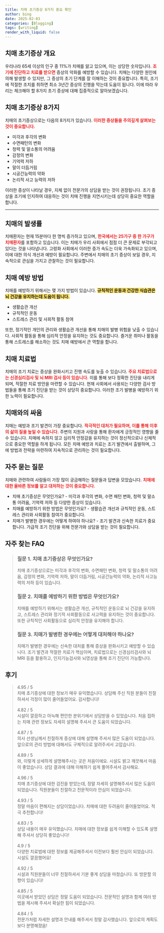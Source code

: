 ```yaml
---
title: 치매 초기증상 8가지 중요 확인
author: bing
date: 2025-02-03
categories: [Blogging]
tags: [writing]
render_with_liquid: false
---
```



<h2 id='치매 초기증상 개요'>치매 초기증상 개요</h2>

<p>우리나라 65세 이상의 인구 중 11%가 치매를 앓고 있으며, 이는 상당한 숫자입니다. <b><span style="color: #ee2323;">조기에 진단하고 치료를 받으면</span></b> 증상의 악화를 예방할 수 있습니다. 치매는 다양한 원인에 의해 발생할 수 있지만, 그 증상의 초기 단계를 잘 이해하는 것이 중요합니다. 특히, 조기에 적절한 조치를 취하면 최소 3년간 증상의 진행을 막는데 도움이 됩니다. 이에 따라 우리는 체크해야 할 8가지 초기 증상에 대해 집중적으로 알아보겠습니다.</p>

<h2 id='치매 초기증상 8가지'>치매 초기증상 8가지</h2>

<p>치매의 초기증상으로는 다음의 8가지가 있습니다. <b><span style="color: #ee2323;">이러한 증상들을 주의깊게 살펴보는 것이 중요합니다.</span></b></p>

<ul>
    <li>미각과 후각의 변화</li>
    <li>수면패턴의 변화</li>
    <li>청력 및 말소통의 어려움</li>
    <li>감정의 변화</li>
    <li>기억력 저하</li>
    <li>말이 더듬거림</li>
    <li>시공간능력의 약화</li>
    <li>논리적 사고 능력의 저하</li>
</ul>

<p>이러한 증상이 나타날 경우, 지체 없이 전문가의 상담을 받는 것이 권장됩니다. 초기 증상을 조기에 인지하여 대응하는 것이 치매 진행을 지연시키는데 상당히 중요한 역할을 합니다.</p>

<hr />

<h2 id='치매의 발생률'>치매의 발생률</h2>

<p>치매환자는 현재 15분마다 한 명씩 증가하고 있으며, <b><span style="color: #ee2323;">한국에서는 25가구 중 한 가구가 치매환자</span></b>를 포함하고 있습니다. 이는 치매가 우리 사회에서 점점 더 큰 문제로 부각되고 있다는 것을 나타냅니다. 고령화 사회에서 이러한 증가 속도는 더욱 가속화되고 있으며, 이에 대한 의식 개선과 예방이 필요합니다. 주변에서 치매의 초기 증상이 보일 경우, 지속적으로 관심을 가지고 관찰하는 것이 필요합니다.</p>

<h2 id='치매 예방 방법'>치매 예방 방법</h2>

<p>치매를 예방하기 위해서는 몇 가지 방법이 있습니다. <b><span style="background-color: #ffe066;">규칙적인 운동과 건강한 식습관은 뇌 건강을 유지하는데 도움이 됩니다.</span></b></p>

<ul>
    <li>생활습관 개선</li>
    <li>규칙적인 운동</li>
    <li>스트레스 관리 및 사회적 활동 참여</li>
</ul>

<p>또한, 정기적인 개인의 관리와 생활습관 개선을 통해 치매의 발병 위험을 낮출 수 있습니다. 사회적 활동을 통해 심리적 안정을 유지하는 것도 중요합니다. 즐거운 취미나 활동을 통해 스트레스를 해소하는 것도 치매 예방에서 큰 역할을 합니다.</p>

<h2 id='치매 치료법'>치매 치료법</h2>

<p>치매의 조기 치료는 증상을 완화시키고 진행 속도를 늦출 수 있습니다. <b><span style="color: #ee2323;">주요 치료법으로는 신경심리검사 및 뇌 MRI 검사 등이 있습니다.</span></b> 이를 통해 보다 정확한 진단을 내리게 되며, 적절한 치료 방안을 마련할 수 있습니다. 현재 사회에서 사용되는 다양한 검사 방법들을 통해 초기 진단을 받는 것이 상당히 중요합니다. 이러한 조기 발병을 예방하기 위한 노력이 필요합니다.</p>

<h2 id='치매와의 싸움'>치매와의 싸움</h2>

<p>치매는 예방과 조기 발견이 가장 중요합니다. <b><span style="color: #ee2323;">적극적인 대처가 필요하며, 이를 통해 이후의 삶의 질을 높일 수 있습니다.</span></b> 주변의 지원과 사랑을 통해 환자에게 긍정적인 영향을 줄 수 있습니다. 치매에 속하지 않고 심리적 안정감을 유지하는 것이 정신적으로나 신체적으로 중요한 역할을 하게 됩니다. 모든 치매 예방과 치료는 조기 발견에서 출발하며, 그에 방법과 전략을 마련하여 지속적으로 관리하는 것이 필요합니다.</p>

<h2 id='자주 묻는 질문'>자주 묻는 질문</h2>

<p>치매와 관련하여 사람들이 가장 많이 궁금해하는 질문들과 답변을 모았습니다. <b><span style="color: #ee2323;">치매에 대한 올바른 정보를 알고 대처하는 것이 중요합니다.</span></b></p>

<ul>
    <li>치매 초기증상은 무엇인가요? - 미각과 후각의 변화, 수면 패턴 변화, 청력 및 말소통 어려움, 기억력 저하 등 다양한 증상이 있습니다.</li>
    <li>치매를 예방하기 위한 방법은 무엇인가요? - 생활습관 개선과 규칙적인 운동, 스트레스 관리와 사회활동 참여가 중요합니다.</li>
    <li>치매가 발병한 경우에는 어떻게 하여야 하나요? - 조기 발견과 신속한 치료가 중요합니다. 가급적 조기 진단을 위해 전문가와 상담을 받는 것이 필요합니다.</li>
</ul>


<h2 id='자주_찾는_FAQ'>자주 찾는 FAQ</h2>
<div itemscope="" itemtype="https://schema.org/FAQPage"> 
<blockquote> 
<div itemscope="" itemprop="mainEntity" itemtype="https://schema.org/Question"> 
<h3 itemprop="name">질문 1. 치매 초기증상은 무엇인가요?</h3> 
<div itemscope="" itemprop="acceptedAnswer" itemtype="https://schema.org/Answer"> 
<span itemprop="text"> 
<p>치매 초기증상으로는 미각과 후각의 변화, 수면패턴 변화, 청력 및 말소통의 어려움, 감정의 변화, 기억력 저하, 말이 더듬거림, 시공간능력의 약화, 논리적 사고능력의 저하 등이 있습니다.</p> 
</span> 
</div> 
</div> 
<div itemscope="" itemprop="mainEntity" itemtype="https://schema.org/Question"> 
<h3 itemprop="name">질문 2. 치매를 예방하기 위한 방법은 무엇인가요?</h3> 
<div itemscope="" itemprop="acceptedAnswer" itemtype="https://schema.org/Answer"> 
<span itemprop="text"> 
<p>치매를 예방하기 위해서는 생활습관 개선, 규칙적인 운동으로 뇌 건강을 유지하고, 스트레스 관리와 정기적 사회활동으로 사고력을 유지하는 것이 중요합니다. 또한 규칙적인 사회활동으로 심리적 안정을 유지해야 합니다.</p> 
</span> 
</div> 
</div> 
<div itemscope="" itemprop="mainEntity" itemtype="https://schema.org/Question"> 
<h3 itemprop="name">질문 3. 치매가 발병한 경우에는 어떻게 대처해야 하나요?</h3> 
<div itemscope="" itemprop="acceptedAnswer" itemtype="https://schema.org/Answer"> 
<span itemprop="text"> 
<p>치매가 발병한 경우에는 신속한 대처를 통해 증상을 완화시키고 예방할 수 있습니다. 조기 발견과 적절한 치료가 핵심이며, 치료법으로는 신경심리검사와 뇌 MRI 등을 활용하고, 인지기능검사와 뇌영상을 통해 조기 진단이 가능합니다.</p> 
</span> 
</div> 
</div> 
</blockquote> 
</div>
<h2 id='후기'>후기</h2>
<div itemscope itemtype="https://schema.org/Product">
  <blockquote>
  <div itemprop="review" itemscope itemtype="https://schema.org/Review">
      <div itemprop="reviewRating" itemscope itemtype="https://schema.org/Rating"> <span itemprop="ratingValue">4.95</span> / <span itemprop="bestRating">5</span> </div>
      <span itemprop="reviewBody">치매 초기증상에 대한 정보가 매우 유익했습니다. 상담해 주신 직원 분들이 친절하셔서 걱정이 많이 줄어들었어요. 감사합니다!</span>
  </div>
  <br>
  <div itemprop="review" itemscope itemtype="https://schema.org/Review">
      <div itemprop="reviewRating" itemscope itemtype="https://schema.org/Rating"> <span itemprop="ratingValue">4.82</span> / <span itemprop="bestRating">5</span> </div>
      <span itemprop="reviewBody">시설이 깔끔하고 아늑해 편안한 분위기에서 상담받을 수 있었습니다. 처음 접하는 치매 관련 정보도 자세히 설명해 주셔서 큰 도움이 되었습니다.</span>
  </div>
  <br>
  <div itemprop="review" itemscope itemtype="https://schema.org/Review">
      <div itemprop="reviewRating" itemscope itemtype="https://schema.org/Rating"> <span itemprop="ratingValue">4.87</span> / <span itemprop="bestRating">5</span> </div>
      <span itemprop="reviewBody">의사 선생님께서 친절하게 증상에 대해 설명해 주셔서 많은 도움이 되었습니다. 앞으로의 관리 방법에 대해서도 구체적으로 알려주셔서 고맙습니다.</span>
  </div>
  <br>
  <div itemprop="review" itemscope itemtype="https://schema.org/Review">
      <div itemprop="reviewRating" itemscope itemtype="https://schema.org/Rating"> <span itemprop="ratingValue">4.89</span> / <span itemprop="bestRating">5</span> </div>
      <span itemprop="reviewBody">와, 이렇게 상세하게 설명해주시는 곳은 처음이에요. 시설도 밝고 깨끗해서 마음이 좋았습니다. 상담 결과에 대해 이해하기 쉽게 풀어주셔서 감사해요.</span>
  </div>
  <br>
  <div itemprop="review" itemscope itemtype="https://schema.org/Review">
      <div itemprop="reviewRating" itemscope itemtype="https://schema.org/Rating"> <span itemprop="ratingValue">4.96</span> / <span itemprop="bestRating">5</span> </div>
      <span itemprop="reviewBody">치매 초기증상에 대한 검진을 받았는데, 정말 자세히 설명해주셔서 많은 도움이 되었습니다. 직원분들이 친절하고 전문적이라 안심이 되었습니다.</span>
  </div>
  <br>
  <div itemprop="review" itemscope itemtype="https://schema.org/Review">
      <div itemprop="reviewRating" itemscope itemtype="https://schema.org/Rating"> <span itemprop="ratingValue">4.93</span> / <span itemprop="bestRating">5</span> </div>
      <span itemprop="reviewBody">정말 마음이 편해지는 상담이었습니다. 치매에 대한 두려움이 줄어들었어요. 적극 추천합니다!</span>
  </div>
  <br>
  <div itemprop="review" itemscope itemtype="https://schema.org/Review">
      <div itemprop="reviewRating" itemscope itemtype="https://schema.org/Rating"> <span itemprop="ratingValue">4.83</span> / <span itemprop="bestRating">5</span> </div>
      <span itemprop="reviewBody">상담 내용이 매우 유익했습니다. 치매에 대한 정보를 쉽게 이해할 수 있도록 설명해 주셔서 상당히 좋았습니다!</span>
  </div>
  <br>
  <div itemprop="review" itemscope itemtype="https://schema.org/Review">
      <div itemprop="reviewRating" itemscope itemtype="https://schema.org/Rating"> <span itemprop="ratingValue">4.9</span> / <span itemprop="bestRating">5</span> </div>
      <span itemprop="reviewBody">다양한 치료법에 대한 정보를 제공해주셔서 이전보다 훨씬 안심이 되었습니다. 시설도 깔끔했어요!</span>
  </div>
  <br>
  <div itemprop="review" itemscope itemtype="https://schema.org/Review">
      <div itemprop="reviewRating" itemscope itemtype="https://schema.org/Rating"> <span itemprop="ratingValue">4.92</span> / <span itemprop="bestRating">5</span> </div>
      <span itemprop="reviewBody">시설과 직원분들이 너무 친절하셔서 기분 좋게 상담을 마쳤습니다. 또 방문할 의향이 있습니다!</span>
  </div>
  <br>
  <div itemprop="review" itemscope itemtype="https://schema.org/Review">
      <div itemprop="reviewRating" itemscope itemtype="https://schema.org/Rating"> <span itemprop="ratingValue">4.85</span> / <span itemprop="bestRating">5</span> </div>
      <span itemprop="reviewBody">이곳에서 받았던 상담은 정말 도움이 되었습니다. 전문적인 설명과 함께 여러 방법을 제시해 주셔서 확실한 힘이 되었습니다.</span>
  </div>
  <br>
  <div itemprop="review" itemscope itemtype="https://schema.org/Review">
      <div itemprop="reviewRating" itemscope itemtype="https://schema.org/Rating"> <span itemprop="ratingValue">4.84</span> / <span itemprop="bestRating">5</span> </div>
      <span itemprop="reviewBody">전문가처럼 자세한 설명과 안내를 해주셔서 정말 감사했습니다. 앞으로의 계획도 보다 분명해졌음!</span>
  </div>
  </blockquote>
</div>
